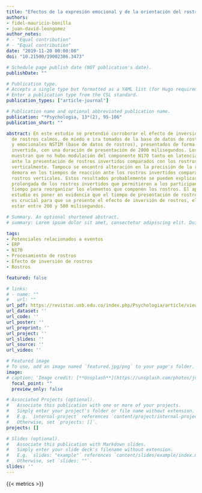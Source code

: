 ```yaml
---
title: "Efectos de la expresión emocional y de la orientación del rostro sobre las respuestas conductuales y el componente N170"
authors:
- fidel-mauricio-bonilla
- juan-david-leongomez
author_notes:
# - "Equal contribution"
# - "Equal contribution"
date: "2019-11-20 00:00:00"
doi: "10.21500/19002386.3473"

# Schedule page publish date (NOT publication's date).
publishDate: ""

# Publication type.
# Accepts a single type but formatted as a YAML list (for Hugo requirements).
# Enter a publication type from the CSL standard.
publication_types: ["article-journal"]

# Publication name and optional abbreviated publication name.
publication: "*Psychologia, 13*(2), 95-106"
publication_short: ""

abstract: En este estudio se pretendió corroborar el efecto de inversión con estímulos
  de rostros calmos, de miedo e ira tomados de la base de datos de rostros calmos
  y emocionales NSTIM (base de datos de rostros), presentados de forma vertical e
  invertida, con una duración de presentación de 2000 milisegundos. Los resultados
  muestran que no hubo modulación del componente N170 tanto en latencia como en amplitud
  ante la presentación de rostros invertidos comparados con los rostros presentados
  verticalmente. Tampoco se encontró alteración en la precisión de la respuesta y
  demora en los tiempos de reacción ante los rostros invertidos comparados con los
  rostros verticales. Estos resultados probablemente se pueden explicar por la presentación
  prolongada de los rostros invertidos que permitieron a los participantes tener el
  tiempo para reorganizar los elementos que componen los rostros. El aporte de este
  estudio es poner en evidencia que el tiempo de presentación de rostros invertidos
  es crucial para que se presente el efecto de inversión de rostros, el cual debe
  estar entre 200 y 500 milisegundos.

# Summary. An optional shortened abstract.
# summary: Lorem ipsum dolor sit amet, consectetur adipiscing elit. Duis posuere tellus ac convallis placerat.

tags:
- Potenciales relacionados a eventos
- ERP
- N170
- Procesamiento de rostros
- Efecto de inversión de rostros
- Rostros

featured: false

# links:
# - name: ""
#   url: ""
url_pdf: https://revistas.usb.edu.co/index.php/Psychologia/article/view/3473/3512
url_dataset: ''
url_code: ''
url_poster: ''
url_preprint: ''
url_project: ''
url_slides: ''
url_source: ''
url_video: ''

# Featured image
# To use, add an image named `featured.jpg/png` to your page's folder. 
image:
# caption: 'Image credit: [**Unsplash**](https://unsplash.com/photos/jdD8gXaTZsc)'
  focal_point: ""
  preview_only: false

# Associated Projects (optional).
#   Associate this publication with one or more of your projects.
#   Simply enter your project's folder or file name without extension.
#   E.g. `internal-project` references `content/project/internal-project/index.md`.
#   Otherwise, set `projects: []`.
projects: []

# Slides (optional).
#   Associate this publication with Markdown slides.
#   Simply enter your slide deck's filename without extension.
#   E.g. `slides: "example"` references `content/slides/example/index.md`.
#   Otherwise, set `slides: ""`.
slides: ''
---
```

{{< metrics >}}
